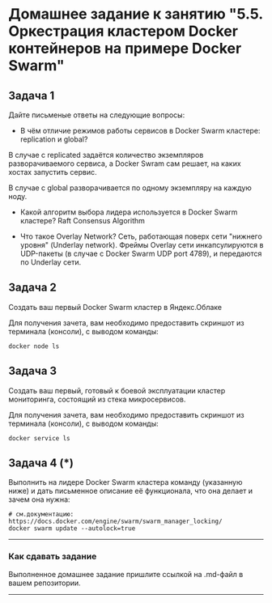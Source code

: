 # Домашнее задание к занятию "5.5. Оркестрация кластером Docker контейнеров на примере Docker Swarm"

## Задача 1

Дайте письменые ответы на следующие вопросы:

- В чём отличие режимов работы сервисов в Docker Swarm кластере: replication и global?

В случае с replicated задаётся количество экземпляров разворачиваемого сервиса, а Docker Swram сам решает, на каких хостах запустить сервис. 

В случае с global разворачивается по одному экземпляру на каждую ноду.

- Какой алгоритм выбора лидера используется в Docker Swarm кластере?
Raft Consensus Algorithm 

- Что такое Overlay Network?
Сеть, работающая поверх сети "нижнего уровня" (Underlay network). Фреймы Overlay сети инкапсулируются в UDP-пакеты (в случае с Docker Swarm UDP port 4789), и передаются по Underlay сети.

## Задача 2

Создать ваш первый Docker Swarm кластер в Яндекс.Облаке

Для получения зачета, вам необходимо предоставить скриншот из терминала (консоли), с выводом команды:
```
docker node ls
```

## Задача 3

Создать ваш первый, готовый к боевой эксплуатации кластер мониторинга, состоящий из стека микросервисов.

Для получения зачета, вам необходимо предоставить скриншот из терминала (консоли), с выводом команды:
```
docker service ls
```

## Задача 4 (*)

Выполнить на лидере Docker Swarm кластера команду (указанную ниже) и дать письменное описание её функционала, что она делает и зачем она нужна:
```
# см.документацию: https://docs.docker.com/engine/swarm/swarm_manager_locking/
docker swarm update --autolock=true
```


---

### Как cдавать задание

Выполненное домашнее задание пришлите ссылкой на .md-файл в вашем репозитории.

---
